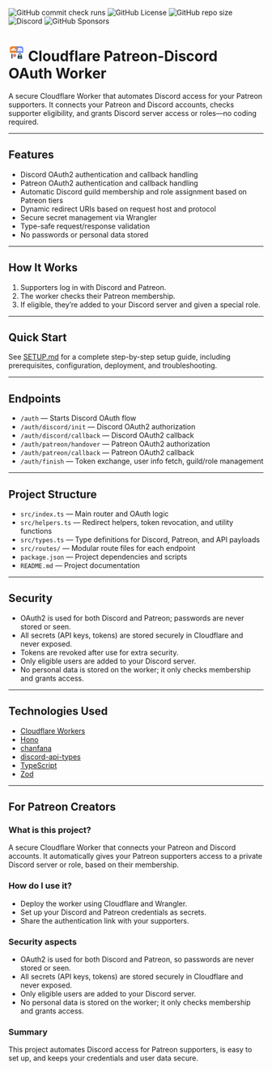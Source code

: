 ![GitHub commit check runs](https://img.shields.io/github/check-runs/Aiko-IT-Systems/cloudflare-ptftr/HEAD?style=for-the-badge) ![GitHub License](https://img.shields.io/github/license/Aiko-IT-Systems/cloudflare-ptftr?style=for-the-badge) ![GitHub repo size](https://img.shields.io/github/repo-size/Aiko-IT-Systems/cloudflare-ptftr?style=for-the-badge) ![Discord](https://img.shields.io/discord/858089281214087179?style=for-the-badge&label=Discord) ![GitHub Sponsors](https://img.shields.io/github/sponsors/Lulalaby?style=for-the-badge)

# <img src="images/cf-ptftr-logo.png" alt="Logo" height="32" style="max-width:32px;object-fit:contain;" /> Cloudflare Patreon-Discord OAuth Worker

A secure Cloudflare Worker that automates Discord access for your Patreon supporters. It connects your Patreon and Discord accounts, checks supporter eligibility, and grants Discord server access or roles—no coding required.

---

## Features
- Discord OAuth2 authentication and callback handling
- Patreon OAuth2 authentication and callback handling
- Automatic Discord guild membership and role assignment based on Patreon tiers
- Dynamic redirect URIs based on request host and protocol
- Secure secret management via Wrangler
- Type-safe request/response validation
- No passwords or personal data stored

---

## How It Works
1. Supporters log in with Discord and Patreon.
2. The worker checks their Patreon membership.
3. If eligible, they’re added to your Discord server and given a special role.

---

## Quick Start
See [SETUP.md](./SETUP.md) for a complete step-by-step setup guide, including prerequisites, configuration, deployment, and troubleshooting.

---

## Endpoints
- `/auth` — Starts Discord OAuth flow
- `/auth/discord/init` — Discord OAuth2 authorization
- `/auth/discord/callback` — Discord OAuth2 callback
- `/auth/patreon/handover` — Patreon OAuth2 authorization
- `/auth/patreon/callback` — Patreon OAuth2 callback
- `/auth/finish` — Token exchange, user info fetch, guild/role management

---

## Project Structure
- `src/index.ts` — Main router and OAuth logic
- `src/helpers.ts` — Redirect helpers, token revocation, and utility functions
- `src/types.ts` — Type definitions for Discord, Patreon, and API payloads
- `src/routes/` — Modular route files for each endpoint
- `package.json` — Project dependencies and scripts
- `README.md` — Project documentation

---

## Security
- OAuth2 is used for both Discord and Patreon; passwords are never stored or seen.
- All secrets (API keys, tokens) are stored securely in Cloudflare and never exposed.
- Tokens are revoked after use for extra security.
- Only eligible users are added to your Discord server.
- No personal data is stored on the worker; it only checks membership and grants access.

---

## Technologies Used
- [Cloudflare Workers](https://workers.dev)
- [Hono](https://hono.dev/)
- [chanfana](https://chanfana.pages.dev/)
- [discord-api-types](https://github.com/discordjs/discord-api-types)
- [TypeScript](https://www.typescriptlang.org/)
- [Zod](https://zod.dev/)

---

## For Patreon Creators
### What is this project?
A secure Cloudflare Worker that connects your Patreon and Discord accounts. It automatically gives your Patreon supporters access to a private Discord server or role, based on their membership.

### How do I use it?
- Deploy the worker using Cloudflare and Wrangler.
- Set up your Discord and Patreon credentials as secrets.
- Share the authentication link with your supporters.

### Security aspects
- OAuth2 is used for both Discord and Patreon, so passwords are never stored or seen.
- All secrets (API keys, tokens) are stored securely in Cloudflare and never exposed.
- Only eligible users are added to your Discord server.
- No personal data is stored on the worker; it only checks membership and grants access.

### Summary
This project automates Discord access for Patreon supporters, is easy to set up, and keeps your credentials and user data secure.